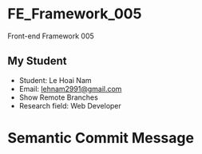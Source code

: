 # FE_Framework_005
Front-end Framework 005

## My Student
* Student: Le Hoai Nam
* Email: lehnam2991@gmail.com
* Show Remote Branches
* Research field: Web Developer

# Semantic Commit Message